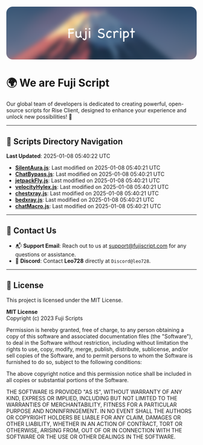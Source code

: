 ![Banner](.github/b.webp)

# 🌍 **We are Fuji Script**

Our global team of developers is dedicated to creating powerful, open-source scripts for Rise Client, designed to enhance your experience and unlock new possibilities! 🌟

---
<!-- SCRIPTS_NAVIGATION_START -->
## 📂 **Scripts Directory Navigation**

**Last Updated**: 2025-01-08 05:40:22 UTC

- **[SilentAura.js](scripts/SilentAura.js)**: Last modified on 2025-01-08 05:40:21 UTC
- **[ChatBypass.js](scripts/ChatBypass.js)**: Last modified on 2025-01-08 05:40:21 UTC
- **[jetpackFly.js](scripts/jetpackFly.js)**: Last modified on 2025-01-08 05:40:21 UTC
- **[velocityHylex.js](scripts/velocityHylex.js)**: Last modified on 2025-01-08 05:40:21 UTC
- **[chestxray.js](scripts/chestxray.js)**: Last modified on 2025-01-08 05:40:21 UTC
- **[bedxray.js](scripts/bedxray.js)**: Last modified on 2025-01-08 05:40:21 UTC
- **[chatMacro.js](scripts/chatMacro.js)**: Last modified on 2025-01-08 05:40:21 UTC

<!-- SCRIPTS_NAVIGATION_END -->

---

## 💬 **Contact Us**  
- 📬 **Support Email**: Reach out to us at [support@fujiscript.com](mailto:support@fujiscript.com) for any questions or assistance.  
- 💬 **Discord**: Contact **Leo728** directly at `Discord@leo728`.

---

## 📜 **License**

This project is licensed under the MIT License.  

**MIT License**  
Copyright (c) 2023 Fuji Scripts  

Permission is hereby granted, free of charge, to any person obtaining a copy of this software and associated documentation files (the "Software"), to deal in the Software without restriction, including without limitation the rights to use, copy, modify, merge, publish, distribute, sublicense, and/or sell copies of the Software, and to permit persons to whom the Software is furnished to do so, subject to the following conditions:  

The above copyright notice and this permission notice shall be included in all copies or substantial portions of the Software.  

THE SOFTWARE IS PROVIDED "AS IS", WITHOUT WARRANTY OF ANY KIND, EXPRESS OR IMPLIED, INCLUDING BUT NOT LIMITED TO THE WARRANTIES OF MERCHANTABILITY, FITNESS FOR A PARTICULAR PURPOSE AND NONINFRINGEMENT. IN NO EVENT SHALL THE AUTHORS OR COPYRIGHT HOLDERS BE LIABLE FOR ANY CLAIM, DAMAGES OR OTHER LIABILITY, WHETHER IN AN ACTION OF CONTRACT, TORT OR OTHERWISE, ARISING FROM, OUT OF OR IN CONNECTION WITH THE SOFTWARE OR THE USE OR OTHER DEALINGS IN THE SOFTWARE.  
